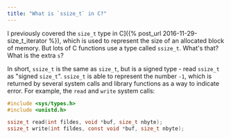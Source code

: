 ```yaml
---
title: "What is `ssize_t` in C?"
---
```


I previously covered the `size_t` type in C]({% post_url 2016-11-29-size_t_iterator %}), which is used to represent the size of an allocated block of memory. But lots of C functions use a type called `ssize_t`. What's that? What is the extra `s`?

In short, `ssize_t` is the same as `size_t`, but is a signed type - read `ssize_t` as "signed `size_t`". `ssize_t` is able to represent the number `-1`, which is returned by several system calls and library functions as a way to indicate error. For example, the `read` and `write` system calls:

```c
#include <sys/types.h>
#include <unistd.h>

ssize_t read(int fildes, void *buf, size_t nbyte);
ssize_t write(int fildes, const void *buf, size_t nbyte);
```
